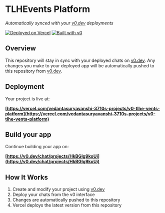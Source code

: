 # TLHEvents Platform

*Automatically synced with your [v0.dev](https://v0.dev) deployments*

[![Deployed on Vercel](https://img.shields.io/badge/Deployed%20on-Vercel-black?style=for-the-badge&logo=vercel)](https://vercel.com/vedantasuryavanshi-3710s-projects/v0-tlhe-vents-platform)
[![Built with v0](https://img.shields.io/badge/Built%20with-v0.dev-black?style=for-the-badge)](https://v0.dev/chat/projects/HkBGlg9koUi)

## Overview

This repository will stay in sync with your deployed chats on [v0.dev](https://v0.dev).
Any changes you make to your deployed app will be automatically pushed to this repository from [v0.dev](https://v0.dev).

## Deployment

Your project is live at:

**[https://vercel.com/vedantasuryavanshi-3710s-projects/v0-tlhe-vents-platform](https://vercel.com/vedantasuryavanshi-3710s-projects/v0-tlhe-vents-platform)**

## Build your app

Continue building your app on:

**[https://v0.dev/chat/projects/HkBGlg9koUi](https://v0.dev/chat/projects/HkBGlg9koUi)**

## How It Works

1. Create and modify your project using [v0.dev](https://v0.dev)
2. Deploy your chats from the v0 interface
3. Changes are automatically pushed to this repository
4. Vercel deploys the latest version from this repository